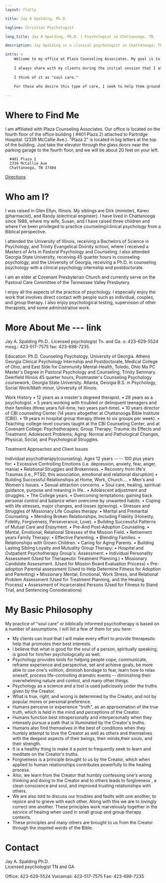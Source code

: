 ```yaml
---
layout: flatly

title: Jay A Spalding, Ph.D.

tagline: Christian Psychologist

long_title: Jay A Spalding, Ph.D. | Psychologist in Chattanooga, TN

description: Jay Spalding is a clinical psychologist in Chattanooga, TN providing professional counseling with a Christian world view.

intro: >
    Welcome to my office at Plaza Counseling Associates. My goal is to provide you with a warm, safe, professional environment in which you can explore and find help for personal and relational issues. I pledge myself to the care and well-being of those who come to see me. I seek to be nonjudgmental and fair, not taking sides in relational matters.
    
    I always share with my clients during the initial session that I attempt to approach life through a Christian world and life view. Most of my clients have wanted a spiritual or Christian foundation to their counseling process. 
    
    I think of it as "soul care." 
    
    For those who desire this type of care, I seek to help them ground their lifestyle and relational patterns on Biblical principles. For those who do not desire it, I seek to provide the same professional services without pressure to process issues directly from a religious perspective. 

---
```


# Where to Find Me
I am affiliated with Plaza Counseling Associates.  Our office is located on the fourth floor of the office building ( #401 Plaza 2) attached to Partridge Hospital.  (2339 McCallie Ave.).  "Plaza 2" is located in big letters at the top of the building.  Just take the elevator through the glass doors near the parking garage to the fourth floor, and we will be about 20 feet on your left.

<div class="well">

      #401 Plaza 2
      2339 McCallie Ave
      Chattanooga, TN 37404

</div>

[Directions](http://maps.google.com/maps?rlz=1C1LENP_enUS484US484&es_sm=93&q=2339+McCallie+Ave.&um=1&ie=UTF-8&hq=&hnear=0x8860675356ce8bef:0xe519c7e6c608efca,2339+McCallie+Ave,+Chattanooga,+TN+37404&gl=us&daddr=2339+McCallie+Ave,+Chattanooga,+TN+37404&sa=X&ei=EiJ8U6O6LPDlsATg2IHoCg&ved=0CCsQwwUwAA "Directions to 2339 McCallie Ave")

# Who am I?
I was raised in Glen Ellyn, Illinois.  My siblings are Dirk (minister), Karen (pharmacist), and Randy (electrical engineer). I have lived in Chattanooga since 1986, where my wife, Susan, and I have raised three children and where I've been privileged to practice counseling/clinical psychology from a Biblical perspective. 

I attended the University of Illinois, receiving a Bachelors of Science in Psychology, and Trinity Evangelical Divinity school, where I received a Masters of Arts in Pastoral Psychology and Counseling. I also attended Georgia State University, receiving 45 quarter hours in counseling psychology, and the University of Georgia, receiving a Ph.D. in counseling psychology with a clinical psychology internship and postdoctorate.

I am an elder at Covenant Presbyterian Church and currently serve on the Pastoral Care Committee of the Tennessee Valley Presbytery.

I enjoy all the aspects of the practice of psychology.  I especially enjoy the work that involves direct contact with people such as individual, couples, and group therapy.  I also enjoy psychological testing, supervision of other therapists, and  some administrative work.

# More About Me --- link

Jay A. Spalding Ph.D..
Licensed psychologist Tn. and Ga.
o: 423-629-5524   mssg.: 423-517-7575     fax: 423-698-7235.

Education:  Ph.D. Counseling Psychology,  University of Georgia.  Athens Georgia
                 Clinical Psychology Internship and Postdoctorate,  Medical College of Ohio, and East Side for Community Mental-Health, Toledo, Ohio
                 Ma PC Master's Degree in Pastoral Psychology and Counseling,  Trinity Seminary.  Deerfield Illinois
                 45 quarter hours, Postmaster's Counseling Psychology coursework,  Georgia State University.  Atlanta, Georgia
                 B.S. in Psychology, Social Work/Math minor,   University of Illinois.

Work History
•  12 years as a master's degreed therapist.
•	28 years as a psychologist.
•	5 years working with troubled or delinquent teenagers and their families (three years  full-time, two years part-time).
•	10 years director of CBI counseling Center (14 years altogether at Chattanooga Bible Institute (CBI)).
•	19 years in hospital group therapy (three to six groups per week).
•	Teaching: college-level courses taught at the CBI Counseling Center, and at Covenant College: Psychotherapies; Group Therapy; Trauma: Its Effects and Treatment; Adolescent Problems; Aging: Normal and Pathological Changes, Physical, Social, and Psychological Struggles.

Treatment Approaches and Client Issues

Individual psychotherapy(counseling).  Ages 12 years -- -- 100 plus years for:
•	Excessive Controlling Emotions (i.e. depression, anxiety, fear, anger, mania)
•	Relational Struggles and Brokenness.
•	Recovery from life's Traumas (i.e., PTSD, this association, emotional and relational disruption)
•	Building Successful Relationships at Home, Work, Church....
•	Men's and Women's Issues.
•	Sexual attraction concerns.
•	Soul care, healing, spiritual guidance, purpose and meaning in life..
•	Adolescent adjustment and struggles.
•	The College years.
•	Overcoming temptations: gaining back personal control and balance when overcome by unwanted habits.
•	Coping with life stresses, major changes, and losses (grieving).
•	Stresses and Struggles of Missionary Life
Couples therapy:
•	Marital and Premarital Counseling.
•	Mending Broken Relationships, Including Fidelity (Honesty, Fidelity, Forgiveness, Perseverance, Love).
•	Building Successful Patterns of Mutual Care and Enjoyment.
•	Pre-And Post-Adoption Counseling.
•	Mental, Emotional, Relational Stresses of the Mission Field.
•	Retirement years
Family Therapy:
•	Effective Parenting.
•	Blending Families.
•	Relationships with Grown Children.
•	Caring for Aging Parents.
•	Building Lasting Sibling Loyalty and Mutuality
Group Therapy:
•	Hospital and Outpatient Psychotherapy Group's.
Assessment:
•	Individual Personality Assessment (Used for Therapeutic Treatment Planning.)
•	Missionary Candidate Assessment.  (Used for Mission Board Evaluation Process)
•	Pre-adoption  Parental assessment (Used to Help Determine Fitness for Adoption and Parenting)
•	Missionary Mental, Emotional, Work Stress, and Relational Problem Assessment (Used for Treatment Planning, and the Healing Process)
•	Assessment of Incarcerated Persons (Used for Fitness to Stand Trial, and Sentencing Considerations)
 

# My Basic Philosophy

My practice of "soul care" or biblically informed psychotherapy is based on a number of assumptions. I will list a few of them for you here:

- My clients can trust that I will make every effort to provide therapeutic help that promotes their best interests.
- I believe that what is good for the soul of a person, spiritually speaking, is good for him/her psychologically as well.
- Psychology provides tools for helping people cope, communicate, reframe experience and perspective, set and achieve goals, be more able to use one's volition, diminish bondage to fear, learn how to relax oneself, process life-controlling dramatic events -- diminishing their overwhelming nature and control, and many other things.
- Psychology as a science and a tool is used judiciously under the truths given by the Creator.
- What is true, right, and wrong is determined by the Creator, and not by popular mores or personal preference.
- Humans perceive or experience "truth", as an approximation of the true truth, which is held in the mind and perceptions of the Creator.
- Humans function best intrapersonally and interpersonally when they intensely pursue a path that is illuminated by the Creator's truths.
- Humans also find themselves in the best of conditions when they humbly attempt to love the Creator as well as others and themselves with the deepest aspects of their beings, their minds,their souls, and their strength.
- It is a healthy thing to make it a point to frequently seek to learn and meditate on the Creator's truths. 
- Forgiveness is a principle brought to us by the Creator, which when applied to human relationships contributes powerfully to the healing process.
- Also, we learn from the Creator that humbly confessing one's wrong thinking and doing to the Creator and to others leads to forgiveness , a clean conscience and soul, and improved trusting relationships with others.
- We are also told to discuss our troubles and faults with one another, to rejoice and to grieve with each other.  Along with this we are to lovingly correct one another.  These principles work marvelously together in the service of healing when used in small group and group therapy contexts.
- These principles and many others are brought to us from the Creator through the inspired words of the Bible.

# Contact

Jay A. Spalding Ph.D.  
Licensed psychologist TN and GA

Office: 423-629-5524
Voicemail: 423-517-7575
Fax: 423-698-7235
